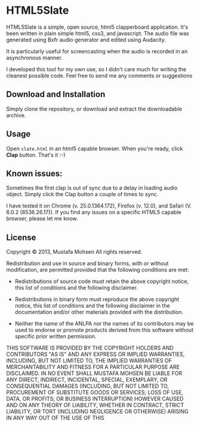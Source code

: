 # HTML5Slate
HTML5Slate is a simple, open source, html5 clapperboard application. It's been written in plain simple html5, css3, and javascript. The audio file was generated using Bxfr audio generator and edited using Audacity.

It is particularly useful for screencasting when the audio is recorded in an asynchronous manner.

I developed this tool for my own use, so I didn't care much for writing the cleanest possible code. Feel free to send me any comments or suggestions

## Download and Installation
Simply clone the repository, or download and extract the downloadable archive.

## Usage
Open `slate.html` in an html5 capable browser. When you're ready, click **Clap** button. That's it :-)

## Known issues:
Sometimes the first clap is out of sync due to a delay in loading audio object. Simply click the Clap button a couple of times to sync.

I have tested it on Chrome (v. 25.0.1364.172), Firefox (v. 12.0), and Safari (V. 6.0.2 (8536.26.17)). If you find any issues on a specific HTML5 capable browser, please let me know.

## License
Copyright &copy; 2013, Mustafa Mohsen
All rights reserved.

Redistribution and use in source and binary forms, with or without
modification, are permitted provided that the following conditions are met:

* Redistributions of source code must retain the above copyright
  notice, this list of conditions and the following disclaimer.

* Redistributions in binary form must reproduce the above copyright
  notice, this list of conditions and the following disclaimer in the
  documentation and/or other materials provided with the distribution.
* Neither the name of the ANLPA nor the
  names of its contributors may be used to endorse or promote products
  derived from this software without specific prior written permission.

THIS SOFTWARE IS PROVIDED BY THE COPYRIGHT HOLDERS AND CONTRIBUTORS "AS IS" AND
ANY EXPRESS OR IMPLIED WARRANTIES, INCLUDING, BUT NOT LIMITED TO, THE IMPLIED
WARRANTIES OF MERCHANTABILITY AND FITNESS FOR A PARTICULAR PURPOSE ARE
DISCLAIMED. IN NO EVENT SHALL MUSTAFA MOHSEN BE LIABLE FOR ANY
DIRECT, INDIRECT, INCIDENTAL, SPECIAL, EXEMPLARY, OR CONSEQUENTIAL DAMAGES
(INCLUDING, BUT NOT LIMITED TO, PROCUREMENT OF SUBSTITUTE GOODS OR SERVICES;
LOSS OF USE, DATA, OR PROFITS; OR BUSINESS INTERRUPTION) HOWEVER CAUSED AND
ON ANY THEORY OF LIABILITY, WHETHER IN CONTRACT, STRICT LIABILITY, OR TORT
(INCLUDING NEGLIGENCE OR OTHERWISE) ARISING IN ANY WAY OUT OF THE USE OF THIS
